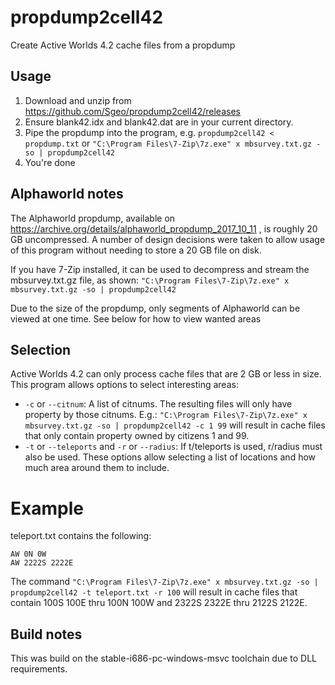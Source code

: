 # propdump2cell42
Create Active Worlds 4.2 cache files from a propdump

## Usage
1. Download and unzip from https://github.com/Sgeo/propdump2cell42/releases
1. Ensure blank42.idx and blank42.dat are in your current directory.
1. Pipe the propdump into the program, e.g. `propdump2cell42 < propdump.txt` or `"C:\Program Files\7-Zip\7z.exe" x mbsurvey.txt.gz -so | propdump2cell42`
1. You're done

## Alphaworld notes
The Alphaworld propdump, available on https://archive.org/details/alphaworld_propdump_2017_10_11 , is roughly 20 GB uncompressed. A number of design decisions were taken to allow usage of this program without needing to store a 20 GB file on disk.

If you have 7-Zip installed, it can be used to decompress and stream the mbsurvey.txt.gz file, as shown: `"C:\Program Files\7-Zip\7z.exe" x mbsurvey.txt.gz -so | propdump2cell42`

Due to the size of the propdump, only segments of Alphaworld can be viewed at one time. See below for how to view wanted areas

## Selection

Active Worlds 4.2 can only process cache files that are 2 GB or less in size. This program allows options to select interesting areas:
* `-c` or `--citnum`: A list of citnums. The resulting files will only have property by those citnums. E.g.: `"C:\Program Files\7-Zip\7z.exe" x mbsurvey.txt.gz -so | propdump2cell42 -c 1 99` will result in cache files that only contain property owned by citizens 1 and 99.
* `-t` or `--teleports` and `-r` or `--radius`: If t/teleports is used, r/radius must also be used. These options allow selecting a list of locations and how much area around them to include.

# Example

teleport.txt contains the following:
```
AW 0N 0W
AW 2222S 2222E
```

The command `"C:\Program Files\7-Zip\7z.exe" x mbsurvey.txt.gz -so | propdump2cell42 -t teleport.txt -r 100` will result in cache files that contain 100S 100E thru 100N 100W and 2322S 2322E thru 2122S 2122E.


## Build notes

This was build on the stable-i686-pc-windows-msvc toolchain due to DLL requirements.
